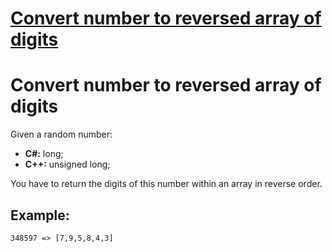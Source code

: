 # [Convert number to reversed array of digits](https://www.codewars.com/kata/convert-number-to-reversed-array-of-digits "5583090cbe83f4fd8c000051")

# Convert number to reversed array of digits

Given a random number:
<ul>
    <li><b>C#:</b> long;</li>
    <li><b>C++:</b> unsigned long;</li>
</ul>

You have to return the digits of this number within an array in reverse order.

## Example:

```
348597 => [7,9,5,8,4,3]
```